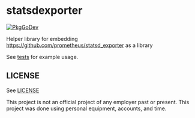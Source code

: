 # statsdexporter
[![PkgGoDev](https://pkg.go.dev/badge/github.com/bakins/statsdexporter)](https://pkg.go.dev/github.com/bakins/statsdexporter)

Helper library for embedding https://github.com/prometheus/statsd_exporter as 
a library

See [tests](./statsdexporter_test.go) for example usage.

## LICENSE

See [LICENSE](./LICENSE)

This project is not an official project of any employer past or present. 
This project was done using personal equipment, accounts, and time.

